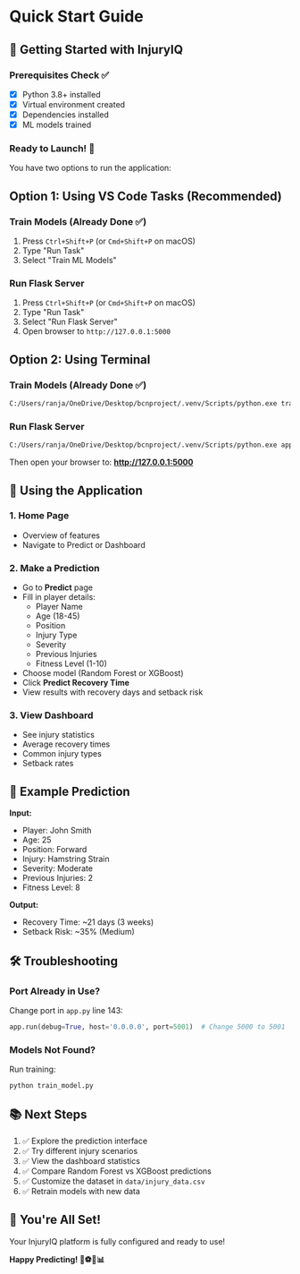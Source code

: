 # Quick Start Guide

## 🚀 Getting Started with InjuryIQ

### Prerequisites Check ✅
- [x] Python 3.8+ installed
- [x] Virtual environment created
- [x] Dependencies installed
- [x] ML models trained

### Ready to Launch! 🎉

You have two options to run the application:

## Option 1: Using VS Code Tasks (Recommended)

### Train Models (Already Done ✅)
1. Press `Ctrl+Shift+P` (or `Cmd+Shift+P` on macOS)
2. Type "Run Task"
3. Select "Train ML Models"

### Run Flask Server
1. Press `Ctrl+Shift+P` (or `Cmd+Shift+P` on macOS)
2. Type "Run Task"
3. Select "Run Flask Server"
4. Open browser to `http://127.0.0.1:5000`

## Option 2: Using Terminal

### Train Models (Already Done ✅)
```bash
C:/Users/ranja/OneDrive/Desktop/bcnproject/.venv/Scripts/python.exe train_model.py
```

### Run Flask Server
```bash
C:/Users/ranja/OneDrive/Desktop/bcnproject/.venv/Scripts/python.exe app.py
```

Then open your browser to: **http://127.0.0.1:5000**

## 📱 Using the Application

### 1. Home Page
- Overview of features
- Navigate to Predict or Dashboard

### 2. Make a Prediction
- Go to **Predict** page
- Fill in player details:
  - Player Name
  - Age (18-45)
  - Position
  - Injury Type
  - Severity
  - Previous Injuries
  - Fitness Level (1-10)
- Choose model (Random Forest or XGBoost)
- Click **Predict Recovery Time**
- View results with recovery days and setback risk

### 3. View Dashboard
- See injury statistics
- Average recovery times
- Common injury types
- Setback rates

## 🎯 Example Prediction

**Input:**
- Player: John Smith
- Age: 25
- Position: Forward
- Injury: Hamstring Strain
- Severity: Moderate
- Previous Injuries: 2
- Fitness Level: 8

**Output:**
- Recovery Time: ~21 days (3 weeks)
- Setback Risk: ~35% (Medium)

## 🛠️ Troubleshooting

### Port Already in Use?
Change port in `app.py` line 143:
```python
app.run(debug=True, host='0.0.0.0', port=5001)  # Change 5000 to 5001
```

### Models Not Found?
Run training:
```bash
python train_model.py
```

## 📚 Next Steps

1. ✅ Explore the prediction interface
2. ✅ Try different injury scenarios
3. ✅ View the dashboard statistics
4. ✅ Compare Random Forest vs XGBoost predictions
5. ✅ Customize the dataset in `data/injury_data.csv`
6. ✅ Retrain models with new data

## 🎉 You're All Set!

Your InjuryIQ platform is fully configured and ready to use!

**Happy Predicting! 🧠⚽🏥📊**
